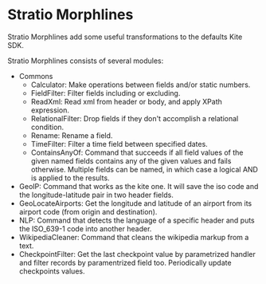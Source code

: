 Stratio Morphlines
==================

Stratio Morphlines add some useful transformations to the defaults Kite SDK. 

Stratio Morphlines consists of several modules:

* Commons
    - Calculator: Make operations between fields and/or static numbers. 
    - FieldFilter: Filter fields including or excluding.
    - ReadXml: Read xml from header or body, and apply XPath expression.
    - RelationalFilter: Drop fields if they don't accomplish a relational condition.
    - Rename: Rename a field.
    - TimeFilter: Filter a time field between specified dates.
    - ContainsAnyOf: Command that succeeds if all field values of the given named fields contains any of the given values and fails otherwise. Multiple fields can be named, in which case a logical AND is applied to the results. 
* GeoIP: Command that works as the kite one. It will save the iso code and the longitude-latitude pair in two header fields.
* GeoLocateAirports: Get the longitude and latitude of an airport from its airport code (from origin and destination).
* NLP: Command that detects the language of a specific header and puts the ISO_639-1 code into another header.
* WikipediaCleaner: Command that cleans the wikipedia markup from a text.
* CheckpointFilter: Get the last checkpoint value by parametrized handler and filter records by paramentrized field 
too. Periodically update checkpoints values.

